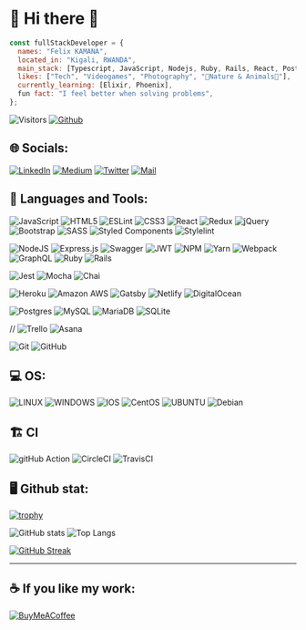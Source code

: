 # 💫 Hi there 👋

```javascript
const fullStackDeveloper = {
  names: "Felix KAMANA",
  located_in: "Kigali, RWANDA",
  main_stack: [Typescript, JavaScript, Nodejs, Ruby, Rails, React, PostgreSQL],
  likes: ["Tech", "Videogames", "Photography", "🌳Nature & Animals🦝"],
  currently_learning: [Elixir, Phoenix],
  fun fact: "I feel better when solving problems",
};
```

![Visitors](https://visitor-badge.laobi.icu/badge?page_id=fezzopro) [![Github](https://img.shields.io/github/followers/fezzopro?label=Follow&style=social)](https://github.com/fezzopro)

## 🌐 Socials:

[![LinkedIn](https://img.shields.io/badge/LinkedIn-0A66C2.svg?style=for-the-badge&logo=LinkedIn&logoColor=white)](https://linkedin.com/in/kamana-felix-9b6731105) [![Medium](https://img.shields.io/badge/Medium-000000.svg?style=for-the-badge&logo=Medium&logoColor=white)]([https://medium.com/@foyarzo621](https://medium.com/@fezzopro)) [![Twitter](https://img.shields.io/badge/Twitter-1DA1F2.svg?style=for-the-badge&logo=Twitter&logoColor=white)](https://twitter.com/fezzo5) [![Mail](https://img.shields.io/badge/Gmail-EA4335.svg?style=for-the-badge&logo=Gmail&logoColor=white)](mailto://kamana.felix79+github@gmail.com)

## 🧰 Languages and Tools:

![JavaScript](https://img.shields.io/badge/javascript-%23323330.svg?style=for-the-badge&logo=javascript&logoColor=%23F7DF1E) ![HTML5](https://img.shields.io/badge/html5-%23E34F26.svg?style=for-the-badge&logo=html5&logoColor=white) ![ESLint](https://img.shields.io/badge/ESLint-4B3263?style=for-the-badge&logo=eslint&logoColor=white) ![CSS3](https://img.shields.io/badge/css3-%231572B6.svg?style=for-the-badge&logo=css3&logoColor=white) ![React](https://img.shields.io/badge/react-%2320232a.svg?style=for-the-badge&logo=react&logoColor=%2361DAFB) ![Redux](https://img.shields.io/badge/redux-%23593d88.svg?style=for-the-badge&logo=redux&logoColor=white) ![jQuery](https://img.shields.io/badge/jquery-%230769AD.svg?style=for-the-badge&logo=jquery&logoColor=white) ![Bootstrap](https://img.shields.io/badge/bootstrap-%23563D7C.svg?style=for-the-badge&logo=bootstrap&logoColor=white) ![SASS](https://img.shields.io/badge/SASS-hotpink.svg?style=for-the-badge&logo=SASS&logoColor=white) ![Styled Components](https://img.shields.io/badge/styled--components-DB7093?style=for-the-badge&logo=styled-components&logoColor=white) ![Stylelint](https://img.shields.io/badge/stylelint-263238.svg?style=for-the-badge&logo=stylelint&logoColor=white)

![NodeJS](https://img.shields.io/badge/node.js-6DA55F?style=for-the-badge&logo=node.js&logoColor=white) ![Express.js](https://img.shields.io/badge/express.js-%23404d59.svg?style=for-the-badge&logo=express&logoColor=%2361DAFB) ![Swagger](https://img.shields.io/badge/-Swagger-%23Clojure?style=for-the-badge&logo=swagger&logoColor=white) ![JWT](https://img.shields.io/badge/JWT-black?style=for-the-badge&logo=JSON%20web%20tokens) ![NPM](https://img.shields.io/badge/NPM-%23000000.svg?style=for-the-badge&logo=npm&logoColor=white)  ![Yarn](https://img.shields.io/badge/yarn-%232C8EBB.svg?style=for-the-badge&logo=yarn&logoColor=white) ![Webpack](https://img.shields.io/badge/webpack-%238DD6F9.svg?style=for-the-badge&logo=webpack&logoColor=black) ![GraphQL](https://img.shields.io/badge/-GraphQL-E10098?style=for-the-badge&logo=graphql&logoColor=white) ![Ruby](https://img.shields.io/badge/ruby-%23CC342D.svg?style=for-the-badge&logo=ruby&logoColor=white) ![Rails](https://img.shields.io/badge/rails-%23CC0000.svg?style=for-the-badge&logo=ruby-on-rails&logoColor=white)

![Jest](https://img.shields.io/badge/Jest-C21325.svg?style=for-the-badge&logo=Jest&logoColor=white) ![Mocha](https://img.shields.io/badge/Mocha-8D6748.svg?style=for-the-badge&logo=Mocha&logoColor=white) ![Chai](https://img.shields.io/badge/Chai-A30701.svg?style=for-the-badge&logo=Chai&logoColor=white)

![Heroku](https://img.shields.io/badge/Heroku-430098.svg?style=for-the-badge&logo=Heroku&logoColor=white) ![Amazon AWS](https://img.shields.io/badge/Amazon%20AWS-232F3E.svg?style=for-the-badge&logo=Amazon-AWS&logoColor=white) ![Gatsby](https://img.shields.io/badge/Gatsby-%23663399.svg?style=for-the-badge&logo=gatsby&logoColor=white) ![Netlify](https://img.shields.io/badge/netlify-%23000000.svg?style=for-the-badge&logo=netlify&logoColor=#00C7B7) ![DigitalOcean](https://img.shields.io/badge/DigitalOcean-%230167ff.svg?style=for-the-badge&logo=digitalOcean&logoColor=white)


![Postgres](https://img.shields.io/badge/postgres-%23316192.svg?style=for-the-badge&logo=postgresql&logoColor=white) ![MySQL](https://img.shields.io/badge/MySQL-4479A1.svg?style=for-the-badge&logo=MySQL&logoColor=white) ![MariaDB](https://img.shields.io/badge/MariaDB-003545.svg?style=for-the-badge&logo=MariaDB&logoColor=white) ![SQLite](https://img.shields.io/badge/SQLite-003B57.svg?style=for-the-badge&logo=SQLite&logoColor=white)


// ![Trello](https://img.shields.io/badge/Trello-%23026AA7.svg?style=for-the-badge&logo=Trello&logoColor=white) ![Asana](https://img.shields.io/badge/Asana-F06A6A.svg?style=for-the-badge&logo=Asana&logoColor=white)


![Git](https://img.shields.io/badge/Git-F05032.svg?style=for-the-badge&logo=Git&logoColor=white) ![GitHub](https://img.shields.io/badge/GitHub-181717.svg?style=for-the-badge&logo=GitHub&logoColor=white)

## 💻 OS:

![LINUX](https://img.shields.io/badge/Linux-FCC624?style=for-the-badge&logo=linux&logoColor=black) ![WINDOWS](https://img.shields.io/badge/WINDOWS-%230167ff.svg?style=for-the-badge&logo=windows&logoColor=white) ![IOS](https://img.shields.io/badge/IOs-%23404d59.svg?style=for-the-badge&logo=apple&logoColor=white) ![CentOS](https://img.shields.io/badge/CentOS-262577.svg?style=for-the-badge&logo=CentOS&logoColor=white) ![UBUNTU](https://img.shields.io/badge/Ubuntu-E95420.svg?style=for-the-badge&logo=Ubuntu&logoColor=white) ![Debian](https://img.shields.io/badge/Debian-A81D33.svg?style=for-the-badge&logo=Debian&logoColor=white)

## 🏗️ CI

 ![gitHub Action](https://img.shields.io/badge/GitHub%20Actions-2088FF.svg?style=for-the-badge&logo=GitHub-Actions&logoColor=white) ![CircleCI](https://img.shields.io/badge/circle%20ci-%23161616.svg?style=for-the-badge&logo=circleci&logoColor=white) ![TravisCI](https://img.shields.io/badge/travis%20ci-%232B2F33.svg?style=for-the-badge&logo=travis&logoColor=white)

## 🖥️ Github stat:
  
[![trophy](https://github-profile-trophy.vercel.app/?username=fezzopro&theme=dark_dimmed&margin-w=5&margin-h=5)](https://github.com/ryo-ma/github-profile-trophy)

![GitHub stats](https://github-readme-stats.vercel.app/api?username=fezzopro&show_icons=true&theme=tokyonight&margin-w=5&margin-h=5)
![Top Langs](https://github-readme-stats.vercel.app/api/top-langs/?username=fezzopro&layout=compact&langs_count=8&theme=tokyonight)

<p align="left">

  [![GitHub Streak](https://streak-stats.demolab.com/?user=fezzopro)](https://git.io/streak-stats)

</p>

---
## ☕ If you like my work:

[![BuyMeACoffee](https://img.shields.io/badge/Buy%20Me%20a%20Coffee-ffdd00?style=for-the-badge&logo=buy-me-a-coffee&logoColor=black)](https://www.buymeacoffee.com/fkamana) 
